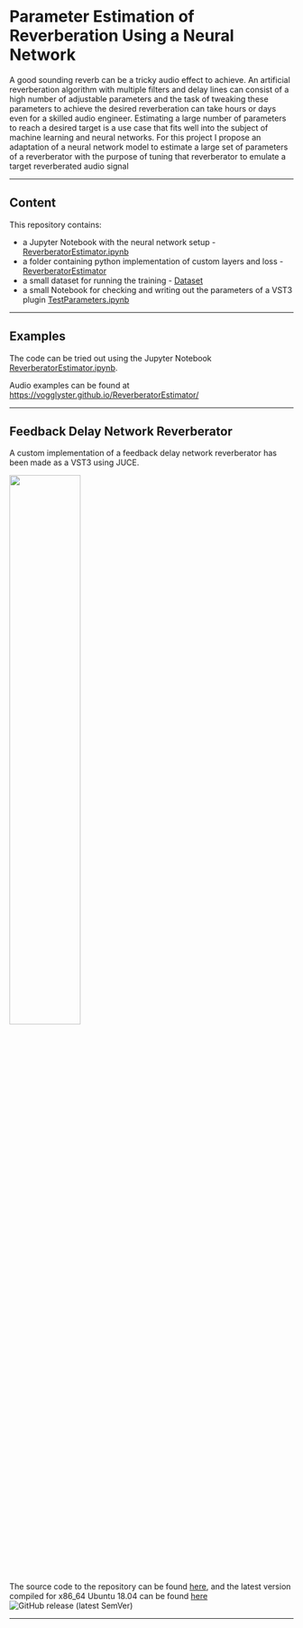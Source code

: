 # Parameter Estimation of Reverberation Using a Neural Network

A good sounding reverb can be a tricky audio effect to achieve. An artificial reverberation algorithm with multiple filters and delay lines can consist of a high number of adjustable parameters and the task of tweaking these parameters to achieve the desired reverberation can take hours or days even for a skilled audio engineer. Estimating a large number of parameters to reach a desired target is a use case that fits well into the subject of machine learning and neural networks. For this project I propose an adaptation of a neural network model to estimate a large set of parameters of a
reverberator with the purpose of tuning that reverberator to
emulate a target reverberated audio signal

---
## Content
This repository contains: 
* a Jupyter Notebook with the neural network setup - [ReverberatorEstimator.ipynb](https://github.com/VoggLyster/ReverberatorEstimator/blob/main/ReverberatorEstimator.ipynb)
* a folder containing python implementation of custom layers and loss - [ReverberatorEstimator](https://github.com/VoggLyster/ReverberatorEstimator/tree/main/ReverberatorEstimator)
* a small dataset for running the training - [Dataset](https://github.com/VoggLyster/ReverberatorEstimator/tree/main/Dataset)
* a small Notebook for checking and writing out the parameters of a VST3 plugin [TestParameters.ipynb](https://github.com/VoggLyster/ReverberatorEstimator/blob/main/TestParameters.ipynb)


---
## Examples
The code can be tried out using the Jupyter Notebook [ReverberatorEstimator.ipynb](https://github.com/VoggLyster/ReverberatorEstimator/blob/main/ReverberatorEstimator.ipynb).

Audio examples can be found at https://vogglyster.github.io/ReverberatorEstimator/

---

## Feedback Delay Network Reverberator 

A custom implementation of a feedback delay network reverberator has been made as a VST3 using JUCE. 

<img src="docs/images/guifade.png" width="50%" />


The source code to the repository can be found [here](https://github.com/VoggLyster/Reverberator), and the latest version compiled for x86_64 Ubuntu 18.04 can be found [here](https://github.com/VoggLyster/Reverberator/releases/latest) ![GitHub release (latest SemVer)](https://img.shields.io/github/v/release/VoggLyster/Reverberator)

---
